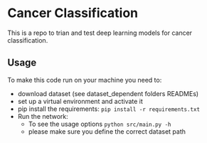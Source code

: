 # Cancer Classification
This is a repo to trian and test deep learning models for cancer classification.

## Usage
To make this code run on your machine you need to:
* download dataset (see dataset_dependent folders READMEs)
* set up a virtual environment and activate it
* pip install the requirements: `pip install -r requirements.txt`
* Run the network: 
    * To see the usage options `python src/main.py -h`
    * please make sure you define the correct dataset path